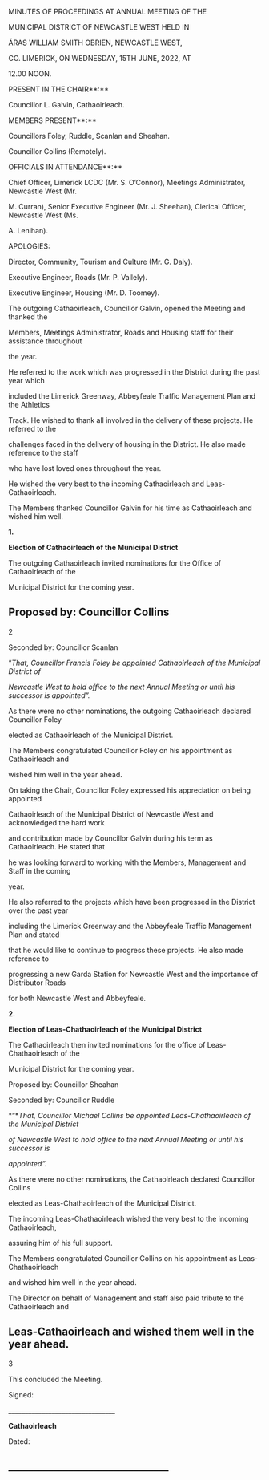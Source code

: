 MINUTES OF PROCEEDINGS AT ANNUAL MEETING OF THE

MUNICIPAL DISTRICT OF NEWCASTLE WEST HELD IN

ÁRAS WILLIAM SMITH OBRIEN, NEWCASTLE WEST,

CO. LIMERICK, ON WEDNESDAY, 15TH JUNE, 2022, AT

12.00 NOON.

PRESENT IN THE CHAIR**:**

Councillor L. Galvin, Cathaoirleach.

MEMBERS PRESENT**:**

Councillors Foley, Ruddle, Scanlan and Sheahan.

Councillor Collins (Remotely).

OFFICIALS IN ATTENDANCE**:**

Chief Officer, Limerick LCDC (Mr. S. O’Connor), Meetings Administrator, Newcastle West (Mr.

M. Curran), Senior Executive Engineer (Mr. J. Sheehan), Clerical Officer, Newcastle West (Ms.

A. Lenihan).

APOLOGIES:

Director, Community, Tourism and Culture (Mr. G. Daly).

Executive Engineer, Roads (Mr. P. Vallely).

Executive Engineer, Housing (Mr. D. Toomey).

The outgoing Cathaoirleach, Councillor Galvin, opened the Meeting and thanked the

Members, Meetings Administrator, Roads and Housing staff for their assistance throughout

the year.

He referred to the work which was progressed in the District during the past year which

included the Limerick Greenway, Abbeyfeale Traffic Management Plan and the Athletics

Track. He wished to thank all involved in the delivery of these projects. He referred to the

challenges faced in the delivery of housing in the District. He also made reference to the staff

who have lost loved ones throughout the year.

He wished the very best to the incoming Cathaoirleach and Leas-Cathaoirleach.

The Members thanked Councillor Galvin for his time as Cathaoirleach and wished him well.

**1.**

**Election of Cathaoirleach of the Municipal District**

The outgoing Cathaoirleach invited nominations for the Office of Cathaoirleach of the

Municipal District for the coming year.

Proposed by: Councillor Collins
---
2

Seconded by: Councillor Scanlan

“*That, Councillor Francis Foley be appointed Cathaoirleach of the Municipal District of*

*Newcastle West to hold office to the next Annual Meeting or until his successor is appointed”.*

As there were no other nominations, the outgoing Cathaoirleach declared Councillor Foley

elected as Cathaoirleach of the Municipal District.

The Members congratulated Councillor Foley on his appointment as Cathaoirleach and

wished him well in the year ahead.

On taking the Chair, Councillor Foley expressed his appreciation on being appointed

Cathaoirleach of the Municipal District of Newcastle West and acknowledged the hard work

and contribution made by Councillor Galvin during his term as Cathaoirleach. He stated that

he was looking forward to working with the Members, Management and Staff in the coming

year.

He also referred to the projects which have been progressed in the District over the past year

including the Limerick Greenway and the Abbeyfeale Traffic Management Plan and stated

that he would like to continue to progress these projects. He also made reference to

progressing a new Garda Station for Newcastle West and the importance of Distributor Roads

for both Newcastle West and Abbeyfeale.

**2.**

**Election of Leas-Chathaoirleach of the Municipal District**

The Cathaoirleach then invited nominations for the office of Leas-Chathaoirleach of the

Municipal District for the coming year.

Proposed by: Councillor Sheahan

Seconded by: Councillor Ruddle

*“**That, Councillor Michael Collins be appointed Leas-Chathaoirleach of the Municipal District*

*of Newcastle West to hold office to the next Annual Meeting or until his successor is*

*appointed”.*

As there were no other nominations, the Cathaoirleach declared Councillor Collins

elected as Leas-Chathaoirleach of the Municipal District.

The incoming Leas-Chathaoirleach wished the very best to the incoming Cathaoirleach,

assuring him of his full support.

The Members congratulated Councillor Collins on his appointment as Leas-Chathaoirleach

and wished him well in the year ahead.

The Director on behalf of Management and staff also paid tribute to the Cathaoirleach and

Leas-Cathaoirleach and wished them well in the year ahead.
---
3

This concluded the Meeting.

Signed:

**\_\_\_\_\_\_\_\_\_\_\_\_\_\_\_\_\_\_\_\_\_\_\_\_\_\_\_\_\_\_\_\_**

**Cathaoirleach**

Dated:

**\_\_\_\_\_\_\_\_\_\_\_\_\_\_\_\_\_\_\_\_\_\_\_\_\_\_\_\_\_\_\_\_**
---
